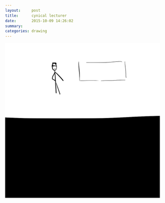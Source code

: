 ```yaml
---
layout:     post
title:      cynical lecturer
date:       2015-10-09 14:26:02
summary:    
categories: drawing
---
```

![cynical lecturer](/images/blog/cynical-lecturer.png "He is diligent and outspoken.")
